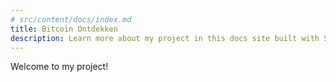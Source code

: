 ```yaml
---
# src/content/docs/index.md
title: Bitcoin Ontdekken
description: Learn more about my project in this docs site built with Starlight.
---
```


Welcome to my project!